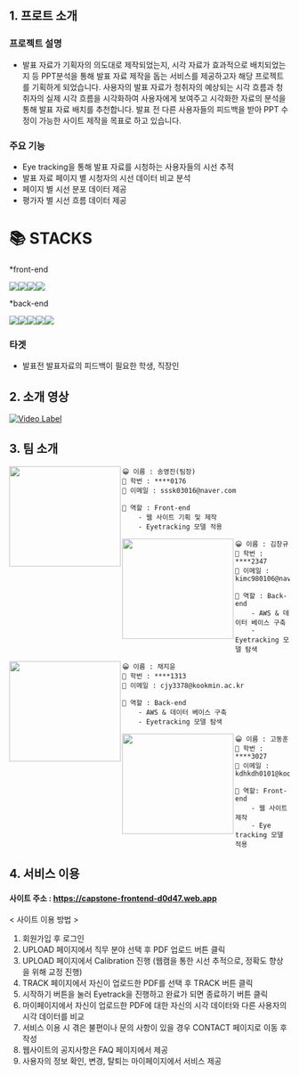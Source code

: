 ## 1. 프로트 소개

### 프로젝트 설명

* 발표 자료가 기획자의 의도대로 제작되었는지, 시각 자료가 효과적으로 배치되었는지 등 PPT분석을 통해 발표 자료 제작을 돕는 서비스를 제공하고자 해당 프로젝트를 기획하게 되었습니다. 사용자의 발표 자료가 청취자의 예상되는 시각 흐름과 청취자의 실제 시각 흐름을 시각화하여 사용자에게 보여주고 시각화한 자료의 분석을 통해 발표 자료 배치를 추천합니다. 발표 전 다른 사용자들의 피드백을 받아 PPT 수정이 가능한 사이트 제작을 목표로 하고 있습니다.

            
### 주요 기능

* Eye tracking을 통해 발표 자료를 시청하는 사용자들의 시선 추적
* 발표 자료 페이지 별 시청자의 시선 데이터 비교 분석
* 페이지 별 시선 분포 데이터 제공
* 평가자 별 시선 흐름 데이터 제공

<div align=left><h1>📚 STACKS</h1></div> 

*front-end

<img src="https://img.shields.io/badge/React-61DAFB?style=for-the-badge&logo=react&logoColor=white"/><img src="https://img.shields.io/badge/JavaScript-F7DF1E?style=for-the-badge&logo=javascript&logoColor=white"/><img src="https://img.shields.io/badge/CSS3-1572B6?style=for-the-badge&logo=CSS3&logoColor=white"/><img src="https://img.shields.io/badge/Firebase-FFCA28?style=for-the-badge&logo=Firebase&logoColor=white"/>

*back-end

<img src="https://img.shields.io/badge/MySQl-4479A1?style=for-the-badge&logo=mysql&logoColor=white"/><img src="https://img.shields.io/badge/Django-092E20?style=for-the-badge&logo=django&logoColor=white"/><img src="https://img.shields.io/badge/Amazon AWS-232F3E?style=for-the-badge&logo=amazon aws&logoColor=white"/><img src="https://img.shields.io/badge/nginx-%23009639.svg?style=for-the-badge&logo=nginx&logoColor=white"/><img src="https://img.shields.io/badge/gunicorn-%298729.svg?style=for-the-badge&logo=gunicorn&logoColor=white"/>

### 타겟

* 발표전 발표자료의 피드백이 필요한 학생, 직장인



## 2. 소개 영상
[![Video Label](http://img.youtube.com/vi/Qwk2XAd6FpI/0.jpg)](https://youtu.be/Qwk2XAd6FpI)


## 3. 팀 소개

<img align=left src="https://user-images.githubusercontent.com/65219386/161421953-3fa5dec1-bd05-4592-a4e2-8041aade5959.jpeg" width="200px" height="180px">

```
😀 이름 : 송영진(팀장)
💼 학번 : ****0176
📧 이메일 : sssk03016@naver.com

📌 역할 : Front-end
    - 웹 사이트 기획 및 제작
    - Eyetracking 모델 적용
```

<img align=left src="https://user-images.githubusercontent.com/65219386/161422172-265e6486-5628-442d-812c-5298d7d6ab13.jpeg"
 width="200px"  height="180px">

```
😀 이름 : 김창규
💼 학번 : ****2347
📧 이메일 : kimc980106@naver.com

📌 역할 : Back-end
    - AWS & 데이터 베이스 구축
    - Eyetracking 모델 탐색
```

<img align=left src="https://user-images.githubusercontent.com/65219386/161411347-3861c764-652c-4fbf-9278-56f6681ad83b.JPG" width="200px"  height="180px">

```
😀 이름 : 채지윤
💼 학번 : ****1313
📧 이메일 : cjy3378@kookmin.ac.kr

📌 역할 : Back-end
    - AWS & 데이터 베이스 구축
    - Eyetracking 모델 탐색
```

<img align=left src="https://user-images.githubusercontent.com/65219386/161412302-994a0081-c534-4305-8813-dba03e5642b7.png" width="200px"  height="180px">

```
😀 이름 : 고동훈
💼 학번 : ****3027
📧 이메일 : kdhkdh0101@kookmin.ac.kr

📌 역할: Front-end
    - 웹 사이트 제작
    - Eye tracking 모델 적용
```


## 4. 서비스 이용

#### 사이트 주소 : https://capstone-frontend-d0d47.web.app 

< 사이트 이용 방법 >
1. 회원가입 후 로그인
2. UPLOAD 페이지에서 직무 분야 선택 후 PDF 업로드 버튼 클릭
3. UPLOAD 페이지에서 Calibration 진행 (웹캠을 통한 시선 추적으로, 정확도 향상을 위해 교정 진행)
4. TRACK 페이지에서 자신이 업로드한 PDF를 선택 후 TRACK 버튼 클릭
5. 시작하기 버튼을 눌러 Eyetrack을 진행하고 완료가 되면 종료하기 버튼 클릭
6. 마이페이지에서 자신이 업로드한 PDF에 대한 자신의 시각 데이터와 다른 사용자의 시각 데이터를 비교
7. 서비스 이용 시 겪은 불편이나 문의 사항이 있을 경우 CONTACT 페이지로 이동 후 작성
8. 웹사이트의 공지사항은 FAQ 페이지에서 제공
9. 사용자의 정보 확인, 변경, 탈퇴는 마이페이지에서 서비스 제공


